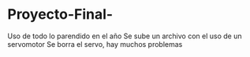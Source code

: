 # Proyecto-Final-
Uso de todo lo parendido en el año 
Se sube un archivo con el uso de un servomotor
Se borra el servo, hay muchos problemas 
